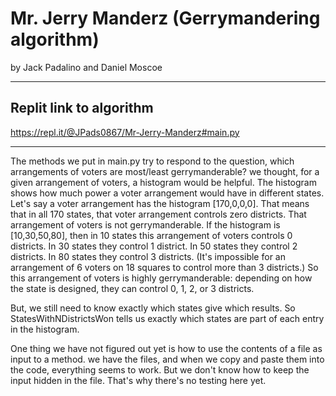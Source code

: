 # Mr. Jerry Manderz (Gerrymandering algorithm)
by Jack Padalino and Daniel Moscoe

-----

## Replit link to algorithm ##

https://repl.it/@JPads0867/Mr-Jerry-Manderz#main.py

---

The methods we put in main.py try to respond to the question, which arrangements of voters are most/least gerrymanderable? we thought, for a given arrangement of voters, a histogram would be helpful. The histogram shows how much power a voter arrangement would have in different states. Let's say a voter arrangement has the histogram [170,0,0,0]. That means that in all 170 states, that voter arrangement controls zero districts. That arrangement of voters is not gerrymanderable. If the histogram is [10,30,50,80], then in 10 states this arrangement of voters controls 0 districts. In 30 states they control 1 district. In 50 states they control 2 districts. In 80 states they control 3 districts. (It's impossible for an arrangement of 6 voters on 18 squares to control more than 3 districts.) So this arrangement of voters is highly gerrymanderable: depending on how the state is designed, they can control 0, 1, 2, or 3 districts.

But, we still need to know exactly which states give which results. So StatesWithNDistrictsWon tells us exactly which states are part of each entry in the histogram.

One thing we have not figured out yet is how to use the contents of a file as input to a method. we have the files, and when we copy and paste them into the code, everything seems to work. But we don't know how to keep the input hidden in the file. That's why there's no testing here yet.